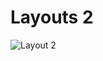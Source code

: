 # Layouts 2

![Layout 2](https://github.com/rodmat95/Layouts/assets/124494629/f56dfe26-71fe-426b-8b91-c171738b9807)
